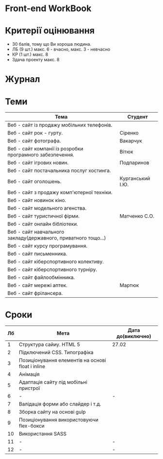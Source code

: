 # Front-end WorkBook

# Критерії оцінювання

- 30 балів, тому що Ви хороша людина.
- ЛБ (9 шт.) макс. 6 - вчасно, макс. 3 - невчасно
- КР (1 шт.) макс. 8
- Здача проекту макс. 8

# Журнал

# Теми

|Тема|Студент|
|-|-|
|Веб - сайт із продажу мобільних телефонів.||
|Веб - сайт рок - гурту.|Сіренко|
|Веб - сайт фотографа.|Вакарчук|
|Веб - сайт компанії із розробки програмного забезпечення.|Вітюк|
|Веб - сайт ігрових новин.|Подпаринов|
|Веб - сайт постачальника послуг хостинга.||
|Веб - сайт оголошень.|Курганський І.Ю.|
|Веб - сайт з продажу комп'ютерної техніки.||
|Веб - сайт новинок кіно.||
|Веб - сайт модельного агенства.||
|Веб - сайт туристичної фірми.|Матченко С.О.|
|Веб - сайт онлайн бібліотеки.||
|Веб - сайт навчального закладу(державного, приватного тощо...)||
|Веб - сайт курсу програмування.||
|Веб - сайт письменника.||
|Веб - сайт кіберспортивного колективу.||
|Веб - сайт кіберспортивного турніру.||
|Веб - сайт файлообмінника.||
|Веб - сайт мережі аптек.|Мартюк|
|Веб - сайт фрілансера.||

# Сроки

|Лб|Мета|Дата до(виключно)|
|-|-|-|
|1|Структура сайиу. HTML 5|27.02|
|2|Підключений CSS. Типографіка||
|3|Позиціонування елементів на основі float і inline||
|4|Анімація||
|5|Адаптація сайту під мобільні пристрої||
|6|-|-|
|7|Валідація форми або слайдер і т.д.||
|8|Зборка сайту на основі gulp||
|9|Позиціонування використовуючи flex-бокси||
|10|Використання SASS||
|11|-|-|
|12|-|-|
